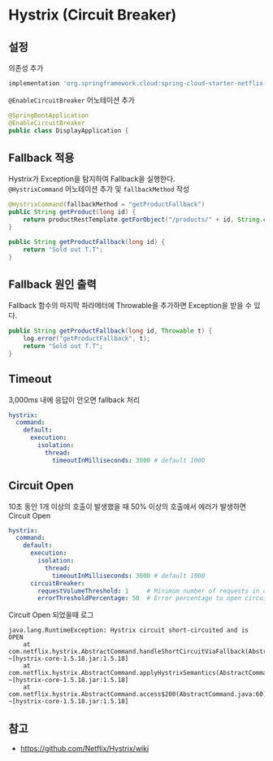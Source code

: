 # Hystrix (Circuit Breaker)

## 설정
의존성 추가
````gradle
implementation 'org.springframework.cloud:spring-cloud-starter-netflix-hystrix'
````

`@EnableCircuitBreaker` 어노테이션 추가
````java
@SpringBootApplication
@EnableCircuitBreaker
public class DisplayApplication {
````

## Fallback 적용
Hystrix가 Exception을 탐지하여 Fallback을 실행한다.  
`@HystrixCommand` 어노테이션 추가 및 `fallbackMethod` 작성
````java
@HystrixCommand(fallbackMethod = "getProductFallback")
public String getProduct(long id) {
    return productRestTemplate.getForObject("/products/" + id, String.class);
}

public String getProductFallback(long id) {
    return "Sold out T.T";
}
````

## Fallback 원인 출력
Fallback 함수의 마지막 파라메터에 Throwable을 추가하면 Exception을 받을 수 있다. 
````java
public String getProductFallback(long id, Throwable t) {
    log.error("getProductFallback", t);
    return "Sold out T.T";
}
````

## Timeout
3,000ms 내에 응답이 안오면 fallback 처리 
````yaml
hystrix:
  command:
    default:
      execution:
        isolation:
          thread:
            timeoutInMilliseconds: 3000 # default 1000
````

## Circuit Open
10초 동안 1개 이상의 호출이 발생했을 때 50% 이상의 호출에서 에러가 발생하면 Circuit Open  
````yaml
hystrix:
  command:
    default:
      execution:
        isolation:
          thread:
            timeoutInMilliseconds: 3000 # default 1000
      circuitBreaker:
        requestVolumeThreshold: 1     # Minimum number of requests in calculate circuit breaker's health. default 20
        errorThresholdPercentage: 50  # Error percentage to open circuit. default 50
````

Circuit Open 되었을때 로그
````
java.lang.RuntimeException: Hystrix circuit short-circuited and is OPEN
	at com.netflix.hystrix.AbstractCommand.handleShortCircuitViaFallback(AbstractCommand.java:979) ~[hystrix-core-1.5.18.jar:1.5.18]
	at com.netflix.hystrix.AbstractCommand.applyHystrixSemantics(AbstractCommand.java:557) ~[hystrix-core-1.5.18.jar:1.5.18]
	at com.netflix.hystrix.AbstractCommand.access$200(AbstractCommand.java:60) ~[hystrix-core-1.5.18.jar:1.5.18]
````

## 참고
- https://github.com/Netflix/Hystrix/wiki

